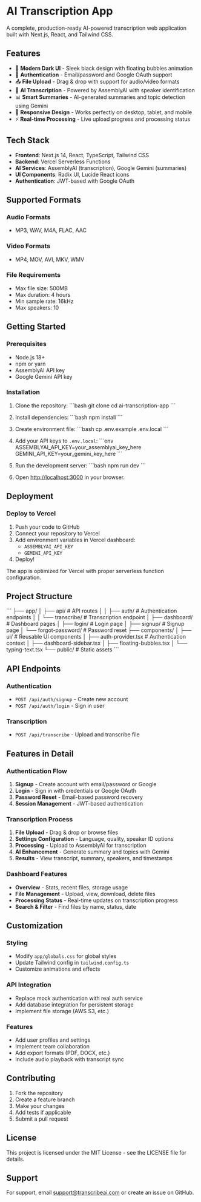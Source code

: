 # AI Transcription App

A complete, production-ready AI-powered transcription web application built with Next.js, React, and Tailwind CSS.

## Features

- 🎨 **Modern Dark UI** - Sleek black design with floating bubbles animation
- 🔐 **Authentication** - Email/password and Google OAuth support
- 📤 **File Upload** - Drag & drop with support for audio/video formats
- 🤖 **AI Transcription** - Powered by AssemblyAI with speaker identification
- 📊 **Smart Summaries** - AI-generated summaries and topic detection using Gemini
- 📱 **Responsive Design** - Works perfectly on desktop, tablet, and mobile
- ⚡ **Real-time Processing** - Live upload progress and processing status

## Tech Stack

- **Frontend**: Next.js 14, React, TypeScript, Tailwind CSS
- **Backend**: Vercel Serverless Functions
- **AI Services**: AssemblyAI (transcription), Google Gemini (summaries)
- **UI Components**: Radix UI, Lucide React icons
- **Authentication**: JWT-based with Google OAuth

## Supported Formats

### Audio Formats
- MP3, WAV, M4A, FLAC, AAC

### Video Formats  
- MP4, MOV, AVI, MKV, WMV

### File Requirements
- Max file size: 500MB
- Max duration: 4 hours
- Min sample rate: 16kHz
- Max speakers: 10

## Getting Started

### Prerequisites
- Node.js 18+ 
- npm or yarn
- AssemblyAI API key
- Google Gemini API key

### Installation

1. Clone the repository:
\`\`\`bash
git clone <repository-url>
cd ai-transcription-app
\`\`\`

2. Install dependencies:
\`\`\`bash
npm install
\`\`\`

3. Create environment file:
\`\`\`bash
cp .env.example .env.local
\`\`\`

4. Add your API keys to `.env.local`:
\`\`\`env
ASSEMBLYAI_API_KEY=your_assemblyai_key_here
GEMINI_API_KEY=your_gemini_key_here
\`\`\`

5. Run the development server:
\`\`\`bash
npm run dev
\`\`\`

6. Open [http://localhost:3000](http://localhost:3000) in your browser.

## Deployment

### Deploy to Vercel

1. Push your code to GitHub
2. Connect your repository to Vercel
3. Add environment variables in Vercel dashboard:
   - `ASSEMBLYAI_API_KEY`
   - `GEMINI_API_KEY`
4. Deploy!

The app is optimized for Vercel with proper serverless function configuration.

## Project Structure

\`\`\`
├── app/
│   ├── api/                 # API routes
│   │   ├── auth/           # Authentication endpoints
│   │   └── transcribe/     # Transcription endpoint
│   ├── dashboard/          # Dashboard pages
│   ├── login/              # Login page
│   ├── signup/             # Signup page
│   └── forgot-password/    # Password reset
├── components/
│   ├── ui/                 # Reusable UI components
│   ├── auth-provider.tsx   # Authentication context
│   ├── dashboard-sidebar.tsx
│   ├── floating-bubbles.tsx
│   └── typing-text.tsx
└── public/                 # Static assets
\`\`\`

## API Endpoints

### Authentication
- `POST /api/auth/signup` - Create new account
- `POST /api/auth/login` - Sign in user

### Transcription
- `POST /api/transcribe` - Upload and transcribe file

## Features in Detail

### Authentication Flow
1. **Signup** - Create account with email/password or Google
2. **Login** - Sign in with credentials or Google OAuth  
3. **Password Reset** - Email-based password recovery
4. **Session Management** - JWT-based authentication

### Transcription Process
1. **File Upload** - Drag & drop or browse files
2. **Settings Configuration** - Language, quality, speaker ID options
3. **Processing** - Upload to AssemblyAI for transcription
4. **AI Enhancement** - Generate summary and topics with Gemini
5. **Results** - View transcript, summary, speakers, and timestamps

### Dashboard Features
- **Overview** - Stats, recent files, storage usage
- **File Management** - Upload, view, download, delete files
- **Processing Status** - Real-time updates on transcription progress
- **Search & Filter** - Find files by name, status, date

## Customization

### Styling
- Modify `app/globals.css` for global styles
- Update Tailwind config in `tailwind.config.ts`
- Customize animations and effects

### API Integration
- Replace mock authentication with real auth service
- Add database integration for persistent storage
- Implement file storage (AWS S3, etc.)

### Features
- Add user profiles and settings
- Implement team collaboration
- Add export formats (PDF, DOCX, etc.)
- Include audio playback with transcript sync

## Contributing

1. Fork the repository
2. Create a feature branch
3. Make your changes
4. Add tests if applicable
5. Submit a pull request

## License

This project is licensed under the MIT License - see the LICENSE file for details.

## Support

For support, email support@transcribeai.com or create an issue on GitHub.
